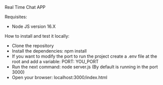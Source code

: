 Real Time Chat APP

Requisites:
- Node JS version 16.X

How to install and test it locally:
- Clone the repository
- Install the dependencies: npm install
- If you want to modify the port to run the project create a .env file at the root and add a variable: PORT: YOU_PORT
- Run the next command: node server.js (By default is running in the port 3000)
- Open your browser: localhost:3000/index.html
